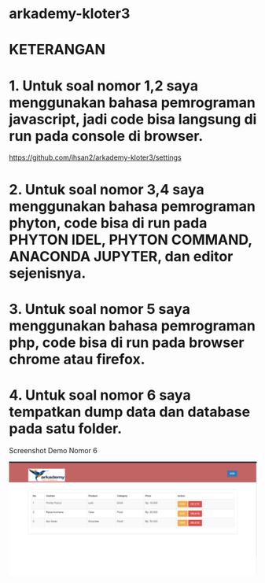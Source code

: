 # arkademy-kloter3

# KETERANGAN

# 1. Untuk soal nomor 1,2 saya menggunakan bahasa pemrograman javascript, jadi code bisa langsung di run pada console di browser.
https://github.com/ihsan2/arkademy-kloter3/settings
# 2. Untuk soal nomor 3,4 saya menggunakan bahasa pemrograman phyton, code bisa  di run pada PHYTON IDEL, PHYTON COMMAND, ANACONDA JUPYTER, dan editor sejenisnya.

# 3. Untuk soal nomor 5 saya menggunakan bahasa pemrograman php, code bisa di run pada browser chrome atau firefox.

# 4. Untuk soal nomor 6 saya tempatkan dump data dan database pada satu folder.

Screenshot Demo Nomor 6

![Alt text](img/61.PNG?raw=true "Demo 6_1")
